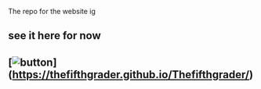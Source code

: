 The repo for the website ig

## see it here for now
## [![button](http://www.presentationpro.com/images/product/medium/slide/PPP_CGENE_LT3_Presentation-PowerPoint-Slide-Graphic_Push_Button_Up.jpg)] (https://thefifthgrader.github.io/Thefifthgrader/)
